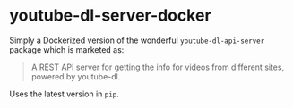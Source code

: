 # youtube-dl-server-docker

Simply a Dockerized version of the wonderful `youtube-dl-api-server` package which is marketed as: 

> A REST API server for getting the info for videos from different sites, powered by youtube-dl.

Uses the latest version in `pip`.
